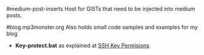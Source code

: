 #medium-post-inserts
Host for GISTs that need to be injected into medium posts.

#blog.mp3monster.org 
Also holds small code samples and examples for my blog
- **Key-protect.bat**  as explained at [SSH Key Permisions](https://blog.mp3monster.org/2023/05/22/ssh-key-file-permissions/)
